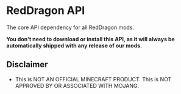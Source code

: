# RedDragon API

The core API dependency for all RedDragon mods.

**You don't need to download or install this API, as it will always be automatically shipped with any release of our mods.**

## Disclaimer

* This is NOT AN OFFICIAL MINECRAFT PRODUCT. This is NOT APPROVED BY OR ASSOCIATED WITH MOJANG.
